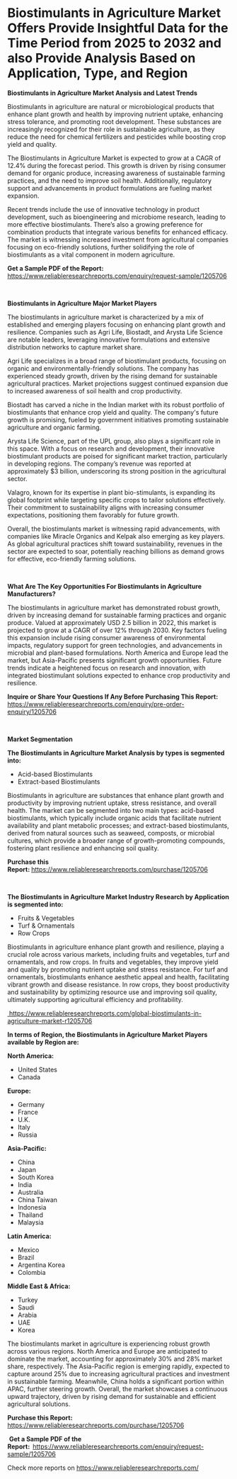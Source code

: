 <p><h1>Biostimulants in Agriculture Market Offers Provide Insightful Data for the Time Period from 2025 to 2032 and also Provide Analysis Based on Application, Type, and Region</h1></p><p><strong>Biostimulants in Agriculture Market Analysis and Latest Trends</strong></p>
<p><p>Biostimulants in agriculture are natural or microbiological products that enhance plant growth and health by improving nutrient uptake, enhancing stress tolerance, and promoting root development. These substances are increasingly recognized for their role in sustainable agriculture, as they reduce the need for chemical fertilizers and pesticides while boosting crop yield and quality.</p><p>The Biostimulants in Agriculture Market is expected to grow at a CAGR of 12.4% during the forecast period. This growth is driven by rising consumer demand for organic produce, increasing awareness of sustainable farming practices, and the need to improve soil health. Additionally, regulatory support and advancements in product formulations are fueling market expansion. </p><p>Recent trends include the use of innovative technology in product development, such as bioengineering and microbiome research, leading to more effective biostimulants. There’s also a growing preference for combination products that integrate various benefits for enhanced efficacy. The market is witnessing increased investment from agricultural companies focusing on eco-friendly solutions, further solidifying the role of biostimulants as a vital component in modern agriculture.</p></p>
<p><strong>Get a Sample PDF of the Report:&nbsp;</strong> <a href="https://www.reliableresearchreports.com/enquiry/request-sample/1205706?utm_campaign=2652&utm_medium=2&utm_source=Github&utm_content=ia&utm_term=30032025&utm_id=biostimulants-in-agriculture">https://www.reliableresearchreports.com/enquiry/request-sample/1205706</a></p>
<p>&nbsp;</p>
<p><strong>Biostimulants in Agriculture Major Market Players</strong></p>
<p><p>The biostimulants in agriculture market is characterized by a mix of established and emerging players focusing on enhancing plant growth and resilience. Companies such as Agri Life, Biostadt, and Arysta Life Science are notable leaders, leveraging innovative formulations and extensive distribution networks to capture market share.</p><p>Agri Life specializes in a broad range of biostimulant products, focusing on organic and environmentally-friendly solutions. The company has experienced steady growth, driven by the rising demand for sustainable agricultural practices. Market projections suggest continued expansion due to increased awareness of soil health and crop productivity.</p><p>Biostadt has carved a niche in the Indian market with its robust portfolio of biostimulants that enhance crop yield and quality. The company's future growth is promising, fueled by government initiatives promoting sustainable agriculture and organic farming.</p><p>Arysta Life Science, part of the UPL group, also plays a significant role in this space. With a focus on research and development, their innovative biostimulant products are poised for significant market traction, particularly in developing regions. The company’s revenue was reported at approximately $3 billion, underscoring its strong position in the agricultural sector.</p><p>Valagro, known for its expertise in plant bio-stimulants, is expanding its global footprint while targeting specific crops to tailor solutions effectively. Their commitment to sustainability aligns with increasing consumer expectations, positioning them favorably for future growth.</p><p>Overall, the biostimulants market is witnessing rapid advancements, with companies like Miracle Organics and Kelpak also emerging as key players. As global agricultural practices shift toward sustainability, revenues in the sector are expected to soar, potentially reaching billions as demand grows for effective, eco-friendly farming solutions.</p></p>
<p>&nbsp;</p>
<p><strong>What Are The Key Opportunities For Biostimulants in Agriculture Manufacturers?</strong></p>
<p><p>The biostimulants in agriculture market has demonstrated robust growth, driven by increasing demand for sustainable farming practices and organic produce. Valued at approximately USD 2.5 billion in 2022, this market is projected to grow at a CAGR of over 12% through 2030. Key factors fueling this expansion include rising consumer awareness of environmental impacts, regulatory support for green technologies, and advancements in microbial and plant-based formulations. North America and Europe lead the market, but Asia-Pacific presents significant growth opportunities. Future trends indicate a heightened focus on research and innovation, with integrated biostimulant solutions expected to enhance crop productivity and resilience.</p></p>
<p><strong>Inquire or Share Your Questions If Any Before Purchasing This Report:</strong> <a href="https://www.reliableresearchreports.com/enquiry/pre-order-enquiry/1205706?utm_campaign=2652&utm_medium=2&utm_source=Github&utm_content=ia&utm_term=30032025&utm_id=biostimulants-in-agriculture">https://www.reliableresearchreports.com/enquiry/pre-order-enquiry/1205706</a></p>
<p>&nbsp;</p>
<p><strong>Market Segmentation</strong></p>
<p><strong>The Biostimulants in Agriculture Market Analysis by types is segmented into:</strong></p>
<p><ul><li>Acid-based Biostimulants</li><li>Extract-based Biostimulants</li></ul></p>
<p><p>Biostimulants in agriculture are substances that enhance plant growth and productivity by improving nutrient uptake, stress resistance, and overall health. The market can be segmented into two main types: acid-based biostimulants, which typically include organic acids that facilitate nutrient availability and plant metabolic processes; and extract-based biostimulants, derived from natural sources such as seaweed, composts, or microbial cultures, which provide a broader range of growth-promoting compounds, fostering plant resilience and enhancing soil quality.</p></p>
<p><strong>Purchase this Report:&nbsp;</strong><a href="https://www.reliableresearchreports.com/purchase/1205706?utm_campaign=2652&utm_medium=2&utm_source=Github&utm_content=ia&utm_term=30032025&utm_id=biostimulants-in-agriculture">https://www.reliableresearchreports.com/purchase/1205706</a></p>
<p>&nbsp;</p>
<p><strong>The Biostimulants in Agriculture Market Industry Research by Application is segmented into:</strong></p>
<p><ul><li>Fruits & Vegetables</li><li>Turf & Ornamentals</li><li>Row Crops</li></ul></p>
<p><p>Biostimulants in agriculture enhance plant growth and resilience, playing a crucial role across various markets, including fruits and vegetables, turf and ornamentals, and row crops. In fruits and vegetables, they improve yield and quality by promoting nutrient uptake and stress resistance. For turf and ornamentals, biostimulants enhance aesthetic appeal and health, facilitating vibrant growth and disease resistance. In row crops, they boost productivity and sustainability by optimizing resource use and improving soil quality, ultimately supporting agricultural efficiency and profitability.</p></p>
<p><a href="https://www.reliableresearchreports.com/global-biostimulants-in-agriculture-market-r1205706?utm_campaign=2652&utm_medium=2&utm_source=Github&utm_content=ia&utm_term=30032025&utm_id=biostimulants-in-agriculture">&nbsp;https://www.reliableresearchreports.com/global-biostimulants-in-agriculture-market-r1205706</a></p>
<p><strong>In terms of Region, the Biostimulants in Agriculture Market Players available by Region are:</strong></p>
<p>
    <p> <strong> North America: </strong>
        <ul>
            <li>United States</li>
            <li>Canada</li>
        </ul>
        </p> 
    <p> <strong> Europe: </strong>
        <ul>
            <li>Germany</li>
            <li>France</li>
            <li>U.K.</li>
            <li>Italy</li>
            <li>Russia</li>
        </ul>
        </p> 
    <p> <strong> Asia-Pacific: </strong>
        <ul>
            <li>China</li>
            <li>Japan</li>
            <li>South Korea</li>
            <li>India</li>
            <li>Australia</li>
            <li>China Taiwan</li>
            <li>Indonesia</li>
            <li>Thailand</li>
            <li>Malaysia</li>
        </ul>
        </p> 
    <p> <strong> Latin America: </strong>
        <ul>
            <li>Mexico</li>
            <li>Brazil</li>
            <li>Argentina Korea</li>
            <li>Colombia</li>
        </ul>
        </p> 
    <p> <strong> Middle East & Africa: </strong>
        <ul>
            <li>Turkey</li>
            <li>Saudi</li>
            <li>Arabia</li>
            <li>UAE</li>
            <li>Korea</li>
        </ul>
    </p>
    </p>
<p><p>The biostimulants market in agriculture is experiencing robust growth across various regions. North America and Europe are anticipated to dominate the market, accounting for approximately 30% and 28% market share, respectively. The Asia-Pacific region is emerging rapidly, expected to capture around 25% due to increasing agricultural practices and investment in sustainable farming. Meanwhile, China holds a significant portion within APAC, further steering growth. Overall, the market showcases a continuous upward trajectory, driven by rising demand for sustainable and efficient agricultural solutions.</p></p>
<p><strong>Purchase this Report: </strong><a href="https://www.reliableresearchreports.com/purchase/1205706?utm_campaign=2652&utm_medium=2&utm_source=Github&utm_content=ia&utm_term=30032025&utm_id=biostimulants-in-agriculture">https://www.reliableresearchreports.com/purchase/1205706</a></p>
<p>&nbsp;<strong>Get a Sample PDF of the Report:&nbsp;&nbsp;</strong><a href="https://www.reliableresearchreports.com/enquiry/request-sample/1205706?utm_campaign=2652&utm_medium=2&utm_source=Github&utm_content=ia&utm_term=30032025&utm_id=biostimulants-in-agriculture">https://www.reliableresearchreports.com/enquiry/request-sample/1205706</a></p>
<p><strong></strong></p>
<p>Check more reports on <a href="https://www.reliableresearchreports.com/?utm_campaign=2652&utm_medium=2&utm_source=Github&utm_content=ia&utm_term=30032025&utm_id=biostimulants-in-agriculture">https://www.reliableresearchreports.com/</a></p>